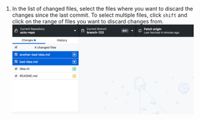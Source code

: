 1. In the list of changed files, select the files where you want to discard the changes since the last commit. To select multiple files, click `shift` and click on the range of files you want to discard changes from.
  ![Select multiple files with changes to discard](/assets/images/help/desktop/select-multiple-files-discard.png)
